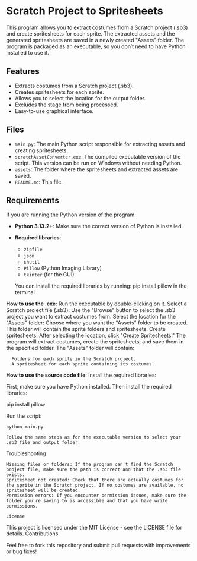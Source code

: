 # Scratch Project to Spritesheets

This program allows you to extract costumes from a Scratch project (.sb3) and create spritesheets for each sprite. The extracted assets and the generated spritesheets are saved in a newly created "Assets" folder. The program is packaged as an executable, so you don’t need to have Python installed to use it.

## Features

- Extracts costumes from a Scratch project (.sb3).
- Creates spritesheets for each sprite.
- Allows you to select the location for the output folder.
- Excludes the stage from being processed.
- Easy-to-use graphical interface.

## Files

- `main.py`: The main Python script responsible for extracting assets and creating spritesheets.
- `scratchAssetConverter.exe`: The compiled executable version of the script. This version can be run on Windows without needing Python.
- `assets`: The folder where the spritesheets and extracted assets are saved.
- `README.md`: This file.

## Requirements

If you are running the Python version of the program:

- **Python 3.13.2+**: Make sure the correct version of Python is installed.
- **Required libraries**:

  - `zipfile`
  - `json`
  - `shutil`
  - `Pillow` (Python Imaging Library)
  - `tkinter` (for the GUI)

  You can install the required libraries by running:
  pip install pillow
  in the terminal

**How to use the .exe**:
  Run the executable by double-clicking on it.
  Select a Scratch project file (.sb3): Use the "Browse" button to select the .sb3 project you want to extract costumes from.
  Select the location for the "Assets" folder: Choose where you want the "Assets" folder to be created. This folder will contain the sprite folders and spritesheets.
  Create spritesheets: After selecting the location, click "Create Spritesheets." The program will extract costumes, create the spritesheets, and save them in the specified folder.
  The "Assets" folder will contain:

      Folders for each sprite in the Scratch project.
      A spritesheet for each sprite containing its costumes.

**How to use the source code file**:
  Install the required libraries:

First, make sure you have Python installed. Then install the required libraries:

pip install pillow

Run the script:

    python main.py

    Follow the same steps as for the executable version to select your .sb3 file and output folder.

Troubleshooting

    Missing files or folders: If the program can't find the Scratch project file, make sure the path is correct and that the .sb3 file exists.
    Spritesheet not created: Check that there are actually costumes for the sprite in the Scratch project. If no costumes are available, no spritesheet will be created.
    Permission errors: If you encounter permission issues, make sure the folder you’re saving to is accessible and that you have write permissions.

    License

This project is licensed under the MIT License - see the LICENSE file for details.
Contributions

Feel free to fork this repository and submit pull requests with improvements or bug fixes!